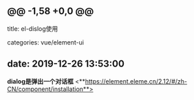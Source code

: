 @@ -1,58 +0,0 @@
---
title: el-dislog使用

categories: vue/element-ui

date: 2019-12-26 13:53:00
---
**dialog是弹出一个对话框**
<**https://element.eleme.cn/2.12/#/zh-CN/component/installation**>
